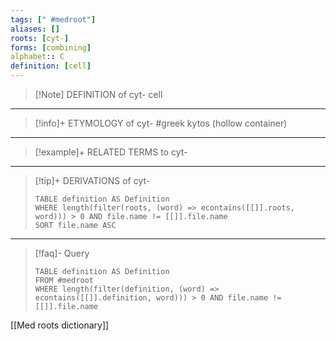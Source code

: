 ```yaml
---
tags: [" #medroot"]
aliases: []
roots: [cyt-]
forms: [combining]
alphabet:: C
definition: [cell]
---
```

>[!Note] DEFINITION of cyt-
>cell
_____
>[!info]+ ETYMOLOGY of cyt-
>#greek kytos (hollow container)
_____
>[!example]+ RELATED TERMS to cyt-
>
_____
>[!tip]+ DERIVATIONS of cyt-
>```dataview
>TABLE definition AS Definition 
>WHERE length(filter(roots, (word) => econtains([[]].roots, word))) > 0 AND file.name != [[]].file.name
>SORT file.name ASC
>```
____
>[!faq]- Query
>```dataview
>TABLE definition AS Definition
>FROM #medroot
>WHERE length(filter(definition, (word) => econtains([[]].definition, word))) > 0 AND file.name != [[]].file.name
>```

[[Med roots dictionary]]